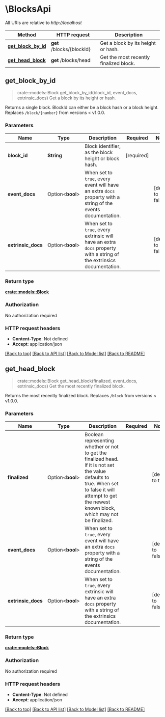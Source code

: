 # \BlocksApi

All URIs are relative to *http://localhost*

Method | HTTP request | Description
------------- | ------------- | -------------
[**get_block_by_id**](BlocksApi.md#get_block_by_id) | **get** /blocks/{blockId} | Get a block by its height or hash.
[**get_head_block**](BlocksApi.md#get_head_block) | **get** /blocks/head | Get the most recently finalized block.



## get_block_by_id

> crate::models::Block get_block_by_id(block_id, event_docs, extrinsic_docs)
Get a block by its height or hash.

Returns a single block. BlockId can either be a block hash or a block height. Replaces `/block/{number}` from versions < v1.0.0.

### Parameters


Name | Type | Description  | Required | Notes
------------- | ------------- | ------------- | ------------- | -------------
**block_id** | **String** | Block identifier, as the block height or block hash. | [required] |
**event_docs** | Option<**bool**> | When set to `true`, every event will have an extra `docs` property with a string of the events documentation. |  |[default to false]
**extrinsic_docs** | Option<**bool**> | When set to `true`, every extrinsic will have an extra `docs` property with a string of the extrinsics documentation. |  |[default to false]

### Return type

[**crate::models::Block**](Block.md)

### Authorization

No authorization required

### HTTP request headers

- **Content-Type**: Not defined
- **Accept**: application/json

[[Back to top]](#) [[Back to API list]](../README.md#documentation-for-api-endpoints) [[Back to Model list]](../README.md#documentation-for-models) [[Back to README]](../README.md)


## get_head_block

> crate::models::Block get_head_block(finalized, event_docs, extrinsic_docs)
Get the most recently finalized block.

Returns the most recently finalized block. Replaces `/block` from versions < v1.0.0.

### Parameters


Name | Type | Description  | Required | Notes
------------- | ------------- | ------------- | ------------- | -------------
**finalized** | Option<**bool**> | Boolean representing whether or not to get the finalized head. If it is not set the value defaults to true. When set to false it will attempt to get the newest known block, which may not be finalized. |  |[default to true]
**event_docs** | Option<**bool**> | When set to `true`, every event will have an extra `docs` property with a string of the events documentation. |  |[default to false]
**extrinsic_docs** | Option<**bool**> | When set to `true`, every extrinsic will have an extra `docs` property with a string of the extrinsics documentation. |  |[default to false]

### Return type

[**crate::models::Block**](Block.md)

### Authorization

No authorization required

### HTTP request headers

- **Content-Type**: Not defined
- **Accept**: application/json

[[Back to top]](#) [[Back to API list]](../README.md#documentation-for-api-endpoints) [[Back to Model list]](../README.md#documentation-for-models) [[Back to README]](../README.md)

